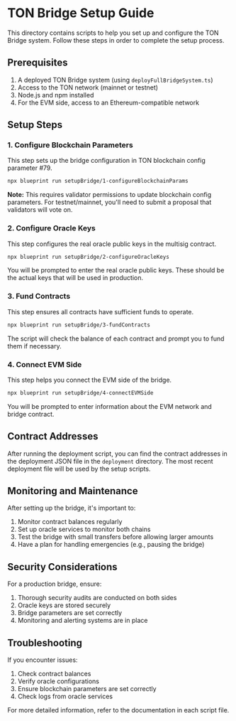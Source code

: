 # TON Bridge Setup Guide

This directory contains scripts to help you set up and configure the TON Bridge system. Follow these steps in order to complete the setup process.

## Prerequisites

1. A deployed TON Bridge system (using `deployFullBridgeSystem.ts`)
2. Access to the TON network (mainnet or testnet)
3. Node.js and npm installed
4. For the EVM side, access to an Ethereum-compatible network

## Setup Steps

### 1. Configure Blockchain Parameters

This step sets up the bridge configuration in TON blockchain config parameter #79.

```bash
npx blueprint run setupBridge/1-configureBlockchainParams
```

**Note:** This requires validator permissions to update blockchain config parameters. For testnet/mainnet, you'll need to submit a proposal that validators will vote on.

### 2. Configure Oracle Keys

This step configures the real oracle public keys in the multisig contract.

```bash
npx blueprint run setupBridge/2-configureOracleKeys
```

You will be prompted to enter the real oracle public keys. These should be the actual keys that will be used in production.

### 3. Fund Contracts

This step ensures all contracts have sufficient funds to operate.

```bash
npx blueprint run setupBridge/3-fundContracts
```

The script will check the balance of each contract and prompt you to fund them if necessary.

### 4. Connect EVM Side

This step helps you connect the EVM side of the bridge.

```bash
npx blueprint run setupBridge/4-connectEVMSide
```

You will be prompted to enter information about the EVM network and bridge contract.

## Contract Addresses

After running the deployment script, you can find the contract addresses in the deployment JSON file in the `deployment` directory. The most recent deployment file will be used by the setup scripts.

## Monitoring and Maintenance

After setting up the bridge, it's important to:

1. Monitor contract balances regularly
2. Set up oracle services to monitor both chains
3. Test the bridge with small transfers before allowing larger amounts
4. Have a plan for handling emergencies (e.g., pausing the bridge)

## Security Considerations

For a production bridge, ensure:

1. Thorough security audits are conducted on both sides
2. Oracle keys are stored securely
3. Bridge parameters are set correctly
4. Monitoring and alerting systems are in place

## Troubleshooting

If you encounter issues:

1. Check contract balances
2. Verify oracle configurations
3. Ensure blockchain parameters are set correctly
4. Check logs from oracle services

For more detailed information, refer to the documentation in each script file. 